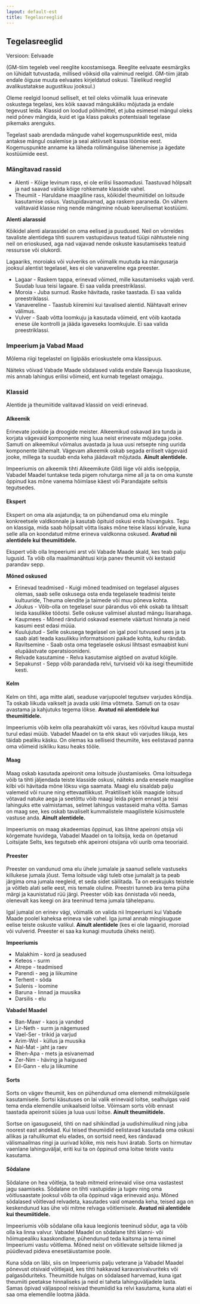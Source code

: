 ```yaml
---
layout: default-est
title: Tegelasreeglid
---
```

## Tegelasreeglid 

Versioon: Eelvaade 

(GM-tiim tegeleb veel reeglite koostamisega. Reeglite eelvaate eesmärgiks on lühidalt tutvustada, millised võiksid olla valminud reelgid. GM-tiim jätab endale õiguse muuta eelvaates kirjeldatud oskusi. Täielikud reeglid avalikustatakse augustikuu jooksul.)

Oleme reelgid loonud selliselt, et teil oleks võimalik luua erinevate oskustega tegelasi, kes kõik saavad mängukäiku mõjutada ja endale tegevust leida. Klassid on loodud põhimõttel, et juba esimesel mängul oleks neid põnev mängida, kuid et iga klass pakuks potentsiaali tegelase pikemaks arenguks.

Tegelast saab arendada mängude vahel kogemuspunktide eest, mida antakse mängul osalemise ja seal aktiivselt kaasa löömise eest. Kogemuspunkte anname ka läheda rollimängulise lähenemise ja ägedate kostüümide eest.

### Mängitavad rassid

* Alenti - Kõige levinum rass, ei ole erilisi lisaomadusi. Taastuvad hõlpsalt ja nad saavad valida kõige rohkemate klasside vahel.
* Theumiit - Haruldane maagiline rass, kõikidel theumiitidel on loitsude kasutamise oskus. Vastupidavamad, aga raskem paraneda. On vähem valitavaid klasse ning nende mängimine nõuab keerulisemat kostüümi. 

**Alenti alarassid**

Kõikidel alenti alarassidel on oma eelised ja puudused. Neil on võrreldes tavaliste alentidega tihti suurem vastupidavus teatud tüüpi nähtustele ning neil on erioskused, aga nad vajavad nende oskuste kasutamiseks teatuid ressursse või olukordi.

Lagaariks, moroiaks või vulveriks on võimalik muutuda ka mängusarja jooksul alentist tegelasel, kes ei ole vanavereline ega preester.

* Lagaar - Raskem tappa, erinevad võimed, mille kasutamiseks vajab verd. Suudab luua teisi lagaare. Ei saa valida preestriklassi.  
* Moroia - Juba surnud. Raske hävitada, raske taastada. Ei saa valida preestriklassi. 
* Vanavereline - Taastub kiiremini kui tavalised alentid. Nähtavalt erinev välimus. 
* Vulver - Saab võtta loomkuju ja kasutada võimeid, ent võib kaotada enese üle kontrolli ja jääda igaveseks loomkujule. Ei saa valida preestriklassi. 

### Impeerium ja Vabad Maad 

Mõlema riigi tegelastel on ligipääs erioskustele oma klassipuus. 

Näiteks võivad Vabade Maade sõdalased valida endale Raevuja lisaoskuse, mis annab lahingus erilisi võimeid, ent kurnab tegelast omajagu. 

### Klassid

Alentide ja theumiitide valitavad klassid on veidi erinevad. 

#### Alkeemik

Erinevate jookide ja droogide meister. Alkeemikud oskavad ära tunda ja korjata vägevaid komponente ning luua neist erinevate mõjudega jooke. Samuti on alkeemikul võimalus avastada ja luua uusi retsepte ning uurida komponente lähemalt. Vägevam alkeemik oskab segada eriliselt vägevaid jooke, millega ta suudab enda keha jäädavalt mõjutada. **Ainult alentidele.**

Impeeriumis on alkeemik tihti Alkeemikute Gildi liige või aldis iseõppija, Vabadel Maadel tuntakse teda pigem rohutarga nime all ja ta on oma kunste õppinud kas mõne vanema hõimlase käest või Parandajate seltsis tegutsedes. 

#### Ekspert

Ekspert on oma ala asjatundja; ta on pühendanud oma elu mingile konkreetsele valdkonnale ja kasutab õpituid oskusi enda hüvanguks. Tegu on klassiga, mida saab hõlpsalt võtta lisaks mõne teise klassi kõrvale, kuna selle alla on koondatud mitme erineva valdkonna oskused. **Avatud nii alentidele kui theumiitidele.**

Ekspert võib olla Impeeriumi arst või Vabade Maade skald, kes teab palju lugusid. Ta võib olla maailmanähtusi kirja panev theumiit või kestasid parandav sepp. 

**Mõned oskused**

* Erinevad teadmised - Kuigi mõned teadmised on tegelasel alguses olemas, saab selle oskusega osta enda tegelasele teadmisi teiste kultuuride, Theuma olendite ja taimede või muu põneva kohta. 
* Jõukus - Võib-olla on tegelasel suur pärandus või ehk oskab ta lihtsalt leida kasulikke tööotsi. Selle oskuse valimisel alustad mängu lisarahaga. 
* Kaupmees - Mõned rändurid oskavad esemete väärtust hinnata ja neid kasumi eest edasi müüa. 
* Kuulujutud - Selle oskusega tegelasel on igal pool tutvused sees ja ta saab alati teada kasulikku informatsiooni paikade kohta, kuhu rändab. 
* Ravitsemine - Saab osta oma tegelasele oskusi lihtsast esmaabist kuni elupäästvate operatsioonideni. 
* Relvade kasutamine - Relva kasutamise algtõed on avatud kõigile. 
* Sepakunst - Sepp võib parandada relvi, turviseid või ka isegi theumiitide kesti. 

#### Kelm 

Kelm on tihti, aga mitte alati, seaduse varjupoolel tegutsev varjudes kõndija. Ta oskab liikuda vaikselt ja avada uski ilma võtmeta. Samuti on ta osav avastama ja kahjutuks tegema lõkse. **Avatud nii alentidele kui theumiitidele.**

Impeeriumis võib kelm olla pearahakütt või varas, kes röövitud kaupa mustal turul edasi müüb. Vabadel Maadel on ta ehk skaut või varjudes liikuja, kes täidab pealiku käsku. On olemas ka selliseid theumiite, kes eelistavad panna oma võimeid isikliku kasu heaks tööle. 

#### Maag 

Maag oskab kasutada apeironit oma loitsude jõustamiseks. Oma loitsudega võib ta tihti jäljendada teiste klasside oskusi, näiteks anda enesele maagilise kilbi või hävitada mõne lõksu viga saamata. Maagi elu sisaldab palju valemeid või ruune ning ettevaatlikkust. Praktiliselt kõik maagide loitsud võtavad natuke aega ja seetõttu võib maagi leida pigem ennast ja teisi lahinguks ette valmistamas, selmet lahingus vastaseid maha võtta. Samas on maag see, kes oskab tavaliselt kummalistele maagilistele küsimustele vastuse anda. **Ainult alentidele.**

Impeeriumis on maag akadeemias õppinud, kas lihtne apeironi otsija või kõrgemate huvidega, Vabadel Maadel on ta loitsija, keda on õpetanud Loitsijate Selts, kes tegutseb ehk apeironi otsijana või uurib oma teooriaid. 

#### Preester 

Preester on vandunud oma elu ühele jumalale ja saanud sellele vastuseks killukese jumala jõust. Tema loitsude vägi tuleb otse jumalalt ja ta peab järgima oma jumala reegleid, et seda sidet säilitada. Ta on eeskujuks teistele ja võitleb alati selle eest, mis temale oluline. Preestri tunneb ära tema püha märgi ja kaunistatud rüü järgi. Preester võib kas õnnistada või needa, olenevalt kas keegi on ära teeninud tema jumala tähelepanu. 

Igal jumalal on erinev vägi, võimalik on valida nii Impeeriumi kui Vabade Maade poolel kaheksa erineva väe vahel. Iga jumal annab mingisuguse eelise teiste oskuste valikul. **Ainult alentidele** (kes ei ole lagaarid, moroiad või vulverid. Preester ei saa ka kunagi muutuda üheks neist).

**Impeeriumis** 

* Malakhim - kord ja seadused 
* Keteos - surm 
* Atrepe - teadmised 
* Parendi - aeg ja liikumine 
* Terhent - sõda 
* Sulenis - loomine 
* Baruna - linnad ja muusika
* Darsilis - elu

**Vabadel Maadel** 

* Ban-Mawr - kaos ja vanded 
* Lir-Neth - surm ja nägemused
* Vael-Ser - trikid ja varjud
* Arim-Wol - küllus ja muusika
* Nal-Mat - jaht ja raev
* Rhen-Apa - mets ja esivanemad
* Zer-Nim - häving ja haigused
* Eil-Gann - elu ja liikumine 

#### Sorts 

Sorts on vägev theumiit, kes on pühendunud oma elemendi mitmekülgsele kasutamisele. Sortsi käsutuses on lai valik erinevaid loitse, sealhulgas vaid tema enda elemendile unikaalseid loitse. Võimsam sorts võib ennast taastada apeironit süües ja luua uusi loitse. **Ainult theumiitidele.**

Sortse on igasuguseid, tihti on nad sihikindlad ja uudishimulikud ning juba noorest east andekad. Kui teised theumiidid eelistavad kasutada oma oskusi allikas ja rahulikumat elu elades, on sortsid need, kes rändavad välismaailmas ringi ja uurivad kõike, mis neis huvi äratab. Sorts on hirmutav vaenlane lahinguväljal, eriti kui ta on õppinud oma loitse teiste vastu kasutama. 

#### Sõdalane 

Sõdalane on hea võitleja, ta teab mitmeid erinevaid viise oma vastastest jagu saamiseks. Sõdalane on tihti vastupidav ja tugev ning oma võitlusaastate jooksul võib ta olla õppinud väga erinevaid asju. Mõned sõdalased võitlevad relvadeta, kasutades vaid omaenda keha, teised aga on keskendunud kas ühe või mitme relvaga võitlemisele. **Avatud nii alentidele kui theumiitidele.**

Impeeriumis võib sõdalane olla kaua leegionis teeninud sõdur, aga ta võib olla ka linna valvur. Vabadel Maadel on sõdalane tihti klanni- või hõimupealiku kaaskondlane, pühendunud teda kaitsma ja tema nimel Impeeriumi vastu võitlema. Mõned neist on võitlevate seltside liikmed ja püüdlevad pideva enesetäiustamise poole. 

Kuna sõda on läbi, siis on Impeeriumis palju veterane ja Vabadel Maadel põnevust otsivaid võitlejaid, kes tihti hakkavad karavanivalvuriteks või palgasõduriteks. Theumiitide hulgas on sõdalased harvemad, kuna igat theumiiti peetakse hinnaliseks ja neid ei taheta lahinguväljadele lasta. Samas õpivad väljaspool reisivad theumiidid ka relvi kasutama, kuna alati ei saa oma elemendile lootma jääda. 
